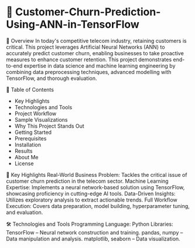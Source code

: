 # 🚀 Customer-Churn-Prediction-Using-ANN-in-TensorFlow

🌟 Overview
In today's competitive telecom industry, retaining customers is critical. This project leverages Artificial Neural Networks (ANN) to accurately predict customer churn, enabling businesses to take proactive measures to enhance customer retention.
This project demonstrates end-to-end expertise in data science and machine learning engineering by combining data preprocessing techniques, advanced modelling with TensorFlow, and thorough evaluation.



📑 Table of Contents
- Key Highlights
- Technologies and Tools
- Project Workflow
- Sample Visualizations
- Why This Project Stands Out
- Getting Started
- Prerequisites
- Installation
- Results
- About Me
- License
  
📌 Key Highlights
Real-World Business Problem: Tackles the critical issue of customer churn prediction in the telecom sector.
Machine Learning Expertise: Implements a neural network-based solution using TensorFlow, showcasing proficiency in cutting-edge AI tools.
Data-Driven Insights: Utilizes exploratory analysis to extract actionable trends.
Full Workflow Execution: Covers data preparation, model building, hyperparameter tuning, and evaluation.


🛠️ Technologies and Tools
Programming Language: Python
Libraries:
TensorFlow – Neural network construction and training.
pandas, numpy – Data manipulation and analysis.
matplotlib, seaborn – Data visualization.
